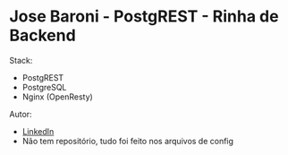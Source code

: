 # Jose Baroni - PostgREST - Rinha de Backend


Stack:
- PostgREST
- PostgreSQL
- Nginx (OpenResty)

Autor:
- [LinkedIn](https://www.linkedin.com/in/josebaroni/)
- Não tem repositório, tudo foi feito nos arquivos de config